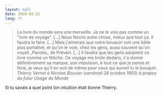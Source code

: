 ```yaml
---
layout: null
date: 2020-03-22
lang: fr
---
```


<blockquote>
  Le livre du monde sera une merveille. Je ne le vois pas comme un "livre de voyage". [...] Nous ferons autre chose, mieux que tout ça. Il faudra le faire. [...] Mais j'aimerais que notre bouquin soit une bible plus portative, et qu'on le voie, chez les gens, aussi souvent qu'on voyait _Paroles_ de Prévert. [...] Il faudra que les gens adoptent ce livre comme un fétiche. Ce voyage me brûle dedans, il a donné définitivement sa marque, son impulsion, à tout ce que je pense et ferai, je veux qu'il en soit de même pour ceux qui auront lu le bouquin.
  <cite>Thierry Vernet à Nicolas Bouvier (vendredi 28 octobre 1955) à propos du futur Usage du Monde</cite>
</blockquote>

Si tu savais à quel point ton intuition était bonne Thierry.
